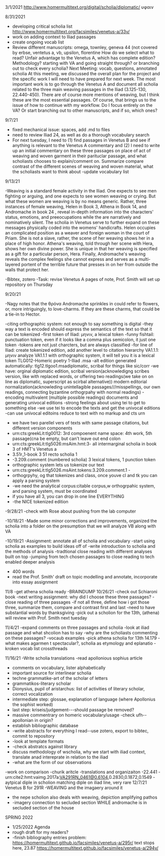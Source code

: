 3/1/2021
http://www.homermultitext.org/digital/scholia/diplomatic/
υφαιν

8/31/2021

- developing critical scholia list
http://www.homermultitext.org/facsimiles/venetus-a/33v/
- work on adding context to Iliad passages
- create ongoing vocab list
- Review different manuscripts: omega, townley, geneva 44 (not covered by erbse, ventetus a, vb, upsilon, florentine
How do we select what to read? Unfair advantage to the Venetus A, which has complete edition?
Methodology? starting with VA and going straight through? or branching out to check every scholia?
Next Meeting: vocab, questions, annotated scholia
At this meeting, we discussed the overall plan for the project and the specific work I will need to have prepared for next week. The most important work is to go through the Venetus A and document all scholia related to the three main weaving passages in the Iliad (3.125-130, 22.440-450). There are of course more mentions of weaving, but I think these are the most essential passages. Of course, that brings us to the issue of how to continue with my workflow. Do I focus entirely on the VA? Or start branching out to other manuscripts, and if so, which ones?

9/7/21

- fixed mechanical issue: spaces, add .md to files
- need to review Iliad 24, as well as do a thorough vocabulary search
- For next tuesday, I need to (1) find passages in Venetus B and see if anything is relevant to the Venetus A commentary and (2) I need to write up an initial commentary on these three passages on place of act of weaving and woven garment in their parituclar passage, and what scholiasts chooses to explain/comment on. Summarize compare contrast of the different scenes of weaving and woven material, what the scholiasts want to think about
-update vocabulary list

9/13/21

-Weaving is a standard female activity in the Iliad. One expects to see men fighting or arguing, and one expects to see women weaving or crying. But what these women are weaving is by no means generic. Rather, three instances of female weaving, Helen in Book 3, Athena in Book 14, and Andromache in book 24 , reveal in-depth information into the characters' status, emotions, and preeocupations while the are narratively and nominatively silent. The scholia in Venetus serve to further expand on these messages physically coded into the womens' handicrafts.
Helen occupies an complicated position as a weaver and foreign woman in the court of Priam. She is not a slave, rather, the scene of her weaving shows her in a place of high honor.
Athena's weaving, told through her scene with Hera, shows her own divine power. She is unique in that her weaving is specified as a gift for a particular person, Hera.
Finally, Andromache's weaving reveals the complex feelings she cannot express and serves as a multi-layered portent of the terrible future that presses in on her from outside the walls that protect her.

-Bibtex, zotero
-Task: revise Venetus A pages of note, Prof. Smith will set up repository on Thursday

9/20/21

-Nagy notes that the θρόνα Andromache sprinkles in could refer to flowers, or, more intriguingly, to love-charms. If they are these charms, that could be a tie-in to Hector.

-citing orthographic system: not enough to say something is digital
-they way a text is encoded should express the semantics of the text so that it can be tokenized
-first token of Iliad: μηνιν, a leixcal token
-funny fishtail: punctuation token, even if it looks like a comma plus semicolon, it just one token
-tokens are not just charcters, but are always classified
-for line of Iliad: create tokenized edition, add another level to citation hierarchy VA1.1.1: μηνιν
analyze VA1.1.1 with orthographic system, it will tell you it is a lexical token TLG012-Homeric poetry 1-Iliad
.msa 
-alt edition generated automatically: tlg12.tlgoo1.msadiplomatic, scribal for things like sic/corr
-we have: orginal diplomatic edition, scribal version(acknowledigng scribes version, like with replaced words, or offering two readings(we take on on line as diplomatic, superscript as scirbal alternative)) modern editorial normalization(acknowleding unintellagible passages///misspellings, our own readings, connecting byzantine orthogrpahy with normal readings)
-encoding multivalent (multiple possible readings) documents and generating univocal editions
-strong feelings about using tei to get to something else
-we use tei to encode the texts and get the univocal editions
-can use univocal editoins reduce to text with no markup and cts urn
- we have two parellel vers of texts with same passage citations, but different version components
- urn:cts:greekLit:tlg0012: 3rd compoenent name space: 4th work, 5th passage(cna be empty, but can't leave out end colon
- urn:cts:greekLit:tlg5026:msAim.hmt:3- all intermarginal scholia in book 3 of HMT's Venetus a 
- 3.51r_1-book 3 51 recto scholia 1
- -3.209.comment (numbered scholia) 3 lexical tokens, 1 punction token
- orthographic system lets us tokenize our text
- urn:cts:greekLit:tlg5026.msAint.tokens:3.209.comment.1 - 
- orthogrpyhy, og that tokenizes and class, once youve cl and tk you can apply a parsing system
- -we need the analytical corpus:citable corpus,w orthogrpahic system, and parsing system, must be coordinated
- if you have all 3, you can drop in one line EVERYTHING
- -the NICE tokenized edition


-9/28/21
-check with Rose about pushing from the lab computer

-10/18/21
-Made some minor corrections and improvements, organized the scholia into a folder on the presumption that we will analyze VB along with VA


-10/19/21
-Assignment: annotate all of scholia and vocabulary
-start using scholia as examples to build ideas off of
-write introduction to scholia and the methods of analysis
-tradtional close reading with different analyses built on top
-jumping from tech chosen passages to close reading to tech enabled deeper analysis
- 400 words
- read the Prof. Smith' draft on topic modelling and annotate, incorporate into essay assignment

11/8
-get athena scholia ready
-BRAINDUMP
10/26/21
-check out Schiaroni book
-next writing assignment: why did I choose these three passages?
-close reading of three passages
-if not all three, define how i got those three, summarize them, compare and contrast first and last
-need to have substantial words by thanksgiving
-pick out a scholion for the 13th, (athena) will review with Prof. Smith next tuesday

11/4/21
-expand  comments on three passages and scholia
-look at iliad passage and what shcolion has to say
-why are the scholiasts commenting on these passages?
-vocaub examples
-pick athena scholia for 13th 14.179
-what makes agarmen t spectacular?, scholia as etymology and eplanatio
-kroken vocab list  crossthreads

11/16/21
-Write scholia translations
-read apollonious sophius article
- comments on vocabulary, lister alphabetically
- important source for interlinear scholia
- techne grammatike-art of the scholar of letters
- grammatikos-literary scholar
- Dionysius, pupil of aristarchus: list of activities of literary scholar, correct vocalization
- intermediate step: glossae, explanation of language (where Apollonius the sophist worked)
- last step: kriseis/judgement---should passage be removed?
- massive commentrary on homeric vocabulary/usage
-check ufh--apollonian in origin?
- establish bibliographic database
- -write abstracts for everything I read--use zotero, export to bibtec, commit to repository
- -look at template formats
- -check abstratcs against library
- discuss methodology of wscholia, why we start with iliad context, translate anad intereprate in relation to the iliad
- -what are the form of our observations

-work on comparison
-churik aritcle
-translations and organizaiton
-22.441
-urn:cite2:hmt:vaimg.2017a:VA291RN_0461@0.6104,0.2830,0.1872,0.1549
-aytpical diple in scholion matching diple on iliad line, very rare
12/7/21
Venetus B for 291R
-WEAVING and the imagaery around it
- the nepe scholion also deals with weaving, depiction amplifying pathos
- -imagery connection to secluded section WHILE andromache is in secluded section of the house

SPRING 2022
- 1/25/2022 Agenda
- rough draft for my readers?
- -finish bibliography entries
problem: https://homermultitext.github.io/facsimiles/venetus-a/295r/
text stops here, 23.87 https://homermultitext.github.io/facsimiles/venetus-a/294v/
